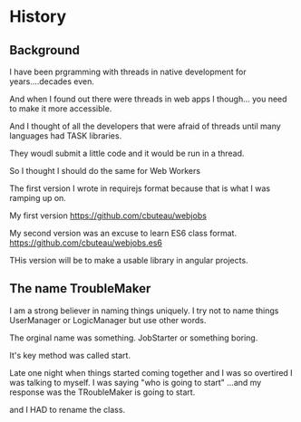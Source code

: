 
# History

## Background

I have been prgramming with threads in native development for years....decades even.

And when I found out there were threads in web apps I though...
you need to make it more accessible.

And I thought of all the developers that were afraid of threads until many languages had TASK libraries.

They woudl submit a little code and it would be run in a thread.

So I thought I should do the same for Web Workers

The first version I wrote in requirejs format because that is what I was ramping up on.

My first version 
https://github.com/cbuteau/webjobs

My second version was an excuse to learn ES6 class format.
https://github.com/cbuteau/webjobs.es6

THis version will be to make a usable library in angular projects.

## The name TroubleMaker

I am a strong believer in naming things uniquely.
I try not to name things UserManager or LogicManager but use other words.

The orginal name was something.
JobStarter or something boring.

It's key method was called start.

Late one night when things started coming together and I was so overtired I was talking to myself.
I was saying "who is going to start" ...and my response was the TRoubleMaker is going to start.

and I HAD to rename the class.


